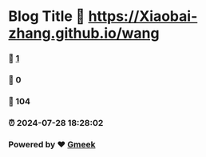 # Blog Title :link: https://Xiaobai-zhang.github.io/wang 
### :page_facing_up: [1](https://Xiaobai-zhang.github.io/wang/tag.html) 
### :speech_balloon: 0 
### :hibiscus: 104 
### :alarm_clock: 2024-07-28 18:28:02 
### Powered by :heart: [Gmeek](https://github.com/Meekdai/Gmeek)
